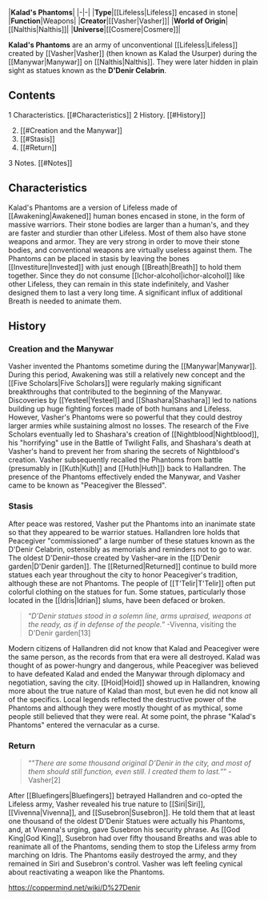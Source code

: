 |**Kalad's Phantoms**|
|-|-|
|**Type**|[[Lifeless\|Lifeless]] encased in stone|
|**Function**|Weapons|
|**Creator**|[[Vasher\|Vasher]]|
|**World of Origin**|[[Nalthis\|Nalthis]]|
|**Universe**|[[Cosmere\|Cosmere]]|

**Kalad's Phantoms** are an army of unconventional [[Lifeless\|Lifeless]] created by [[Vasher\|Vasher]] (then known as Kalad the Usurper) during the [[Manywar\|Manywar]] on [[Nalthis\|Nalthis]]. They were later hidden in plain sight as statues known as the **D'Denir Celabrin**.

## Contents

1 Characteristics. [[#Characteristics]] 
2 History. [[#History]] 

2. [[#Creation and the Manywar]] 
2. [[#Stasis]] 
2. [[#Return]] 


3 Notes. [[#Notes]] 


## Characteristics
Kalad's Phantoms are a version of Lifeless made of [[Awakening\|Awakened]] human bones encased in stone, in the form of massive warriors. Their stone bodies are larger than a human's, and they are faster and sturdier than other Lifeless. Most of them also have stone weapons and armor. They are very strong in order to move their stone bodies, and conventional weapons are virtually useless against them.
The Phantoms can be placed in stasis by leaving the bones [[Investiture\|Invested]] with just enough [[Breath\|Breath]] to hold them together. Since they do not consume [[Ichor-alcohol\|ichor-alcohol]] like other Lifeless, they can remain in this state indefinitely, and Vasher designed them to last a very long time. A significant influx of additional Breath is needed to animate them.

## History
### Creation and the Manywar
Vasher invented the Phantoms sometime during the [[Manywar\|Manywar]]. During this period, Awakening was still a relatively new concept and the [[Five Scholars\|Five Scholars]] were regularly making significant breakthroughs that contributed to the beginning of the Manywar. Discoveries by [[Yesteel\|Yesteel]] and [[Shashara\|Shashara]] led to nations building up huge fighting forces made of both humans and Lifeless. However, Vasher's Phantoms were so powerful that they could destroy larger armies while sustaining almost no losses.
The research of the Five Scholars eventually led to Shashara's creation of [[Nightblood\|Nightblood]], his "horrifying" use in the Battle of Twilight Falls, and Shashara's death at Vasher's hand to prevent her from sharing the secrets of Nightblood's creation. Vasher subsequently recalled the Phantoms from battle (presumably in [[Kuth\|Kuth]] and [[Huth\|Huth]]) back to Hallandren. The presence of the Phantoms effectively ended the Manywar, and Vasher came to be known as "Peacegiver the Blessed".

### Stasis
After peace was restored, Vasher put the Phantoms into an inanimate state so that they appeared to be warrior statues. Hallandren lore holds that Peacegiver "commissioned" a large number of these statues known as the D'Denir Celabrin, ostensibly as memorials and reminders not to go to war. The oldest D'Denir–those created by Vasher–are in the [[D'Denir garden\|D'Denir garden]]. The [[Returned\|Returned]] continue to build more statues each year throughout the city to honor Peacegiver's tradition, although these are not Phantoms. The people of [[T'Telir\|T'Telir]] often put colorful clothing on the statues for fun. Some statues, particularly those located in the [[Idris\|Idrian]] slums, have been defaced or broken.

>“*D’Denir statues stood in a solemn line, arms upraised, weapons at the ready, as if in defense of the people.*”
\-Vivenna, visiting the D'Denir garden[13]


Modern citizens of Hallandren did not know that Kalad and Peacegiver were the same person, as the records from that era were all destroyed. Kalad was thought of as power-hungry and dangerous, while Peacegiver was believed to have defeated Kalad and ended the Manywar through diplomacy and negotiation, saving the city. [[Hoid\|Hoid]] showed up in Hallandren, knowing more about the true nature of Kalad than most, but even he did not know all of the specifics. Local legends reflected the destructive power of the Phantoms and although they were mostly thought of as mythical, some people still believed that they were real. At some point, the phrase "Kalad's Phantoms" entered the vernacular as a curse.

### Return
>“*"There are some thousand original D’Denir in the city, and most of them should still function, even still. I created them to last.”*”
\-Vasher[2]


After [[Bluefingers\|Bluefingers]] betrayed Hallandren and co-opted the Lifeless army, Vasher revealed his true nature to [[Siri\|Siri]], [[Vivenna\|Vivenna]], and [[Susebron\|Susebron]]. He told them that at least one thousand of the oldest D'Denir Statues were actually his Phantoms, and, at Vivenna's urging, gave Susebron his security phrase. As [[God King\|God King]], Susebron had over fifty thousand Breaths and was able to reanimate all of the Phantoms, sending them to stop the Lifeless army from marching on Idris. The Phantoms easily destroyed the army, and they remained in Siri and Susebron's control. Vasher was left feeling cynical about reactivating a weapon like the Phantoms.



https://coppermind.net/wiki/D%27Denir